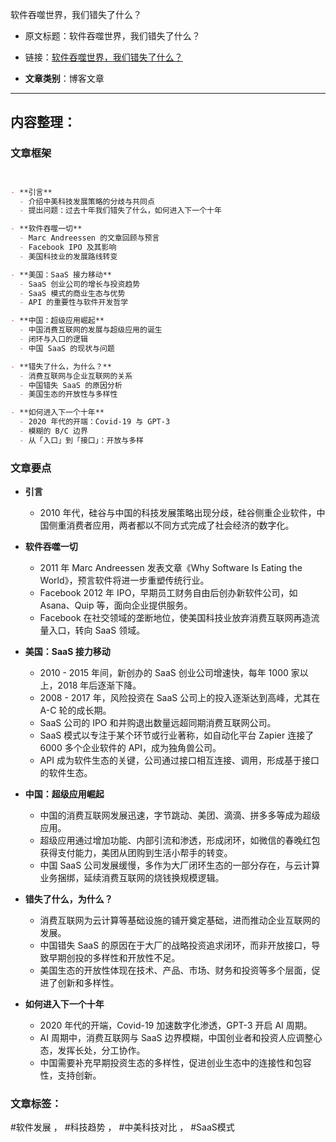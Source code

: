 软件吞噬世界，我们错失了什么？
- 原文标题：软件吞噬世界，我们错失了什么？
- 链接：[软件吞噬世界，我们错失了什么？](https://pt.plus/misses-in-2010s/) 

- **文章类别**：博客文章 

---

## 内容整理：


### 文章框架
```markdown


- **引言**
  - 介绍中美科技发展策略的分歧与共同点
  - 提出问题：过去十年我们错失了什么，如何进入下一个十年

- **软件吞噬一切**
  - Marc Andreessen 的文章回顾与预言
  - Facebook IPO 及其影响
  - 美国科技业的发展路线转变

- **美国：SaaS 接力移动**
  - SaaS 创业公司的增长与投资趋势
  - SaaS 模式的商业生态与优势
  - API 的重要性与软件开发哲学

- **中国：超级应用崛起**
  - 中国消费互联网的发展与超级应用的诞生
  - 闭环与入口的逻辑
  - 中国 SaaS 的现状与问题

- **错失了什么，为什么？**
  - 消费互联网与企业互联网的关系
  - 中国错失 SaaS 的原因分析
  - 美国生态的开放性与多样性

- **如何进入下一个十年**
  - 2020 年代的开端：Covid-19 与 GPT-3
  - 模糊的 B/C 边界
  - 从「入口」到「接口」：开放与多样
```

### 文章要点

- **引言**
  - 2010 年代，硅谷与中国的科技发展策略出现分歧，硅谷侧重企业软件，中国侧重消费者应用，两者都以不同方式完成了社会经济的数字化。

- **软件吞噬一切**
  - 2011 年 Marc Andreessen 发表文章《Why Software Is Eating the World》，预言软件将进一步重塑传统行业。
  - Facebook 2012 年 IPO，早期员工财务自由后创办新软件公司，如 Asana、Quip 等，面向企业提供服务。
  - Facebook 在社交领域的垄断地位，使美国科技业放弃消费互联网再造流量入口，转向 SaaS 领域。

- **美国：SaaS 接力移动**
  - 2010 - 2015 年间，新创办的 SaaS 创业公司增速快，每年 1000 家以上，2018 年后逐渐下降。
  - 2008 - 2017 年，风险投资在 SaaS 公司上的投入逐渐达到高峰，尤其在 A-C 轮的成长期。
  - SaaS 公司的 IPO 和并购退出数量远超同期消费互联网公司。
  - SaaS 模式以专注于某个环节或行业著称，如自动化平台 Zapier 连接了 6000 多个企业软件的 API，成为独角兽公司。
  - API 成为软件生态的关键，公司通过接口相互连接、调用，形成基于接口的软件生态。

- **中国：超级应用崛起**
  - 中国的消费互联网发展迅速，字节跳动、美团、滴滴、拼多多等成为超级应用。
  - 超级应用通过增加功能、内部引流和渗透，形成闭环，如微信的春晚红包获得支付能力，美团从团购到生活小帮手的转变。
  - 中国 SaaS 公司发展缓慢，多作为大厂闭环生态的一部分存在，与云计算业务捆绑，延续消费互联网的烧钱换规模逻辑。

- **错失了什么，为什么？**
  - 消费互联网为云计算等基础设施的铺开奠定基础，进而推动企业互联网的发展。
  - 中国错失 SaaS 的原因在于大厂的战略投资追求闭环，而非开放接口，导致早期创投的多样性和开放性不足。
  - 美国生态的开放性体现在技术、产品、市场、财务和投资等多个层面，促进了创新和多样性。

- **如何进入下一个十年**
  - 2020 年代的开端，Covid-19 加速数字化渗透，GPT-3 开启 AI 周期。
  - AI 周期中，消费互联网与 SaaS 边界模糊，中国创业者和投资人应调整心态，发挥长处，分工协作。
  - 中国需要补充早期投资生态的多样性，促进创业生态中的连接性和包容性，支持创新。


### 文章标签：

#软件发展 ， #科技趋势 ， #中美科技对比 ， #SaaS模式
